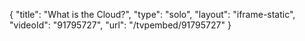 {
    "title": "What is the Cloud?",
    "type": "solo",
    "layout": "iframe-static",
    "videoId": "91795727",
    "url": "\/tvpembed\/91795727"
}